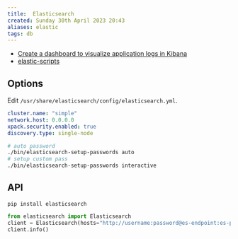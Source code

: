 ```yaml
---
title:  Elasticsearch
created: Sunday 30th April 2023 20:43
aliases: elastic
tags: db
---
```


- [Create a dashboard to visualize application logs in Kibana](https://dev.to/moesmp/create-a-dashboard-to-visualize-application-logs-in-kibana-2h5h)
- [elastic-scripts](https://github.com/BktechBrazil/elastic-scripts/tree/master/es)

## Options

Edit `/usr/share/elasticsearch/config/elasticsearch.yml`.

```yaml
cluster.name: "simple"
network.host: 0.0.0.0
xpack.security.enabled: true
discovery.type: single-node
```

```bash
# auto password
./bin/elasticsearch-setup-passwords auto
# setup custom pass
./bin/elasticsearch-setup-passwords interactive
```

## API

`pip install elasticsearch`

```python
from elasticsearch import Elasticsearch
client = Elasticsearch(hosts="http://username:password@es-endpoint:es-port/")
client.info()
```